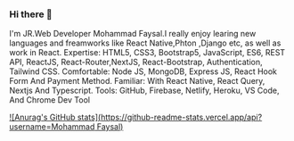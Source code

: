 ### Hi there 👋

I'm JR.Web Developer Mohammad Faysal.I really enjoy learing new languages and freamworks like React Native,Phton ,Django etc, as well as work in React.
Expertise: HTML5, CSS3, Bootstrap5, JavaScript, ES6, REST API, ReactJS, React-Router,NextJS, React-Bootstrap, Authentication, Tailwind CSS.
Comfortable: Node JS, MongoDB, Express JS, React Hook Form And Payment Method.
Familiar: With React Native, React Query, Nextjs And Typescript.
Tools: GitHub, Firebase, Netlify, Heroku, VS Code, And Chrome Dev Tool

[![Anurag's GitHub stats](https://github-readme-stats.vercel.app/api?username=Mohammad Faysal)](https://github.com/anuraghazra/github-readme-stats)
